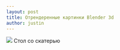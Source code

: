 ```yaml
---
layout: post
title: Отрендеренные картинки Blender 3d
author: justin
---
```

![](/assets/img/too.png)
Стол со скатерью
